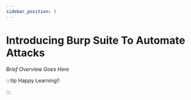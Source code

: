 ```yaml
---
sidebar_position: 3
---
```


# Introducing Burp Suite To Automate Attacks

_Brief Overview Goes Here_

:::tip Happy Learning!!

<QuestButton text="Go To Quest" link="https://app.stackup.dev/quest_page/using-burp-suite-to-automate-attacks" />

:::
